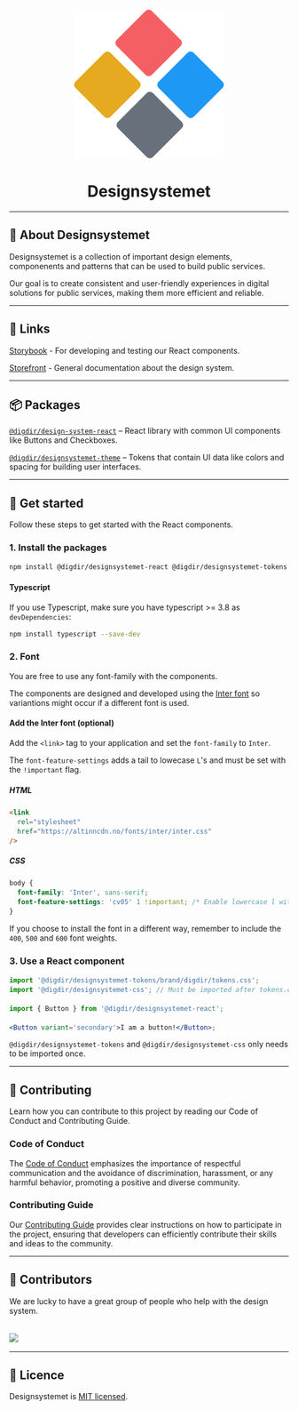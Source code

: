 <br>
<div align="center">
    <img alt="Designsystemet logo" src="assets/img/logo.svg">
</div>

<h1 align="center">
    Designsystemet
</h1>

<div align="center">

---

</div>

## 📖 About Designsystemet

Designsystemet is a collection of important design elements, componenents and patterns that can be used to build public services.

Our goal is to create consistent and user-friendly experiences in digital solutions for public services, making them more efficient and reliable.

---

## 🔗 Links

[Storybook](https://storybook.designsystemet.no/) - For developing and testing our React components.

[Storefront](https://designsystemet.no/) - General documentation about the design system.

---

## 📦 Packages

[`@digdir/design-system-react`](https://www.npmjs.com/package/@digdir/design-system-react) – React library with common UI components like Buttons and Checkboxes.

[`@digdir/designsystemet-theme`](https://www.npmjs.com/package/@digdir/designsystemet-theme) – Tokens that contain UI data like colors and spacing for building user interfaces.

---

## 🚀 Get started

Follow these steps to get started with the React components.

### 1. Install the packages

```sh
npm install @digdir/designsystemet-react @digdir/designsystemet-tokens @digdir/designsystemet-css
```

#### Typescript

If you use Typescript, make sure you have typescript >= 3.8 as `devDependencies`:

```sh
npm install typescript --save-dev
```

### 2. Font

You are free to use any font-family with the components.

The components are designed and developed using the [Inter font](https://github.com/rsms/inter) so variantions might occur if a different font is used.

#### Add the Inter font (optional)

Add the `<link>` tag to your application and set the `font-family` to `Inter`.

The `font-feature-settings` adds a tail to lowecase `L`'s and must be set with the `!important` flag.

##### HTML

```html
<link
  rel="stylesheet"
  href="https://altinncdn.no/fonts/inter/inter.css"
/>
```

##### CSS

```css
body {
  font-family: 'Inter', sans-serif;
  font-feature-settings: 'cv05' 1 !important; /* Enable lowercase l with tail */
}
```

If you choose to install the font in a different way, remember to include the `400`, `500` and `600` font weights.

### 3. Use a React component

```jsx
import '@digdir/designsystemet-tokens/brand/digdir/tokens.css';
import '@digdir/designsystemet-css'; // Must be imported after tokens.css

import { Button } from '@digdir/designsystemet-react';

<Button variant='secondary'>I am a button!</Button>;
```

`@digdir/designsystemet-tokens` and `@digdir/designsystemet-css` only needs to be imported once.

---

## 🫶 Contributing

Learn how you can contribute to this project by reading our Code of Conduct and Contributing Guide.

### Code of Conduct

The [Code of Conduct](./CODE_OF_CONDUCT.md) emphasizes the importance of respectful communication and the avoidance of discrimination, harassment, or any harmful behavior, promoting a positive and diverse community.

### Contributing Guide

Our [Contributing Guide](./CONTRIBUTING.md) provides clear instructions on how to participate in the project, ensuring that developers can efficiently contribute their skills and ideas to the community.

---

## 💪 Contributors

We are lucky to have a great group of people who help with the design system.

<a style="margin-top: 32px; display: block;" href="https://github.com/digdir/designsystemet/graphs/contributors">
  <img src="https://contrib.rocks/image?repo=digdir/designsystem" />
</a>

---

## 📃 Licence

Designsystemet is [MIT licensed](./LICENSE).
